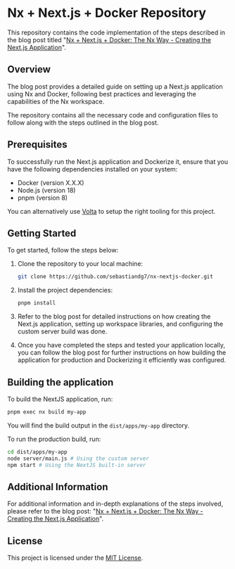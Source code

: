 # Nx + Next.js + Docker Repository

This repository contains the code implementation of the steps described in the blog post titled "[Nx + Next.js + Docker: The Nx Way - Creating the Next.js Application](https://dev.to/sebastiandg7/nx-nextjs-docker-the-nx-way-creating-the-nextjs-application-1efl)".

## Overview

The blog post provides a detailed guide on setting up a Next.js application using Nx and Docker, following best practices and leveraging the capabilities of the Nx workspace.

The repository contains all the necessary code and configuration files to follow along with the steps outlined in the blog post.

## Prerequisites

To successfully run the Next.js application and Dockerize it, ensure that you have the following dependencies installed on your system:

- Docker (version X.X.X)
- Node.js (version 18)
- pnpm (version 8)

You can alternatively use [Volta](https://volta.sh/) to setup the right tooling for this project.

## Getting Started

To get started, follow the steps below:

1. Clone the repository to your local machine:

   ```bash
   git clone https://github.com/sebastiandg7/nx-nextjs-docker.git
   ```

2. Install the project dependencies:

   ```bash
   pnpm install
   ```

3. Refer to the blog post for detailed instructions on how creating the Next.js application, setting up workspace libraries, and configuring the custom server build was done.

4. Once you have completed the steps and tested your application locally, you can follow the blog post for further instructions on how building the application for production and Dockerizing it efficiently was configured.

## Building the application

To build the NextJS application, run:

```bash
pnpm exec nx build my-app
```

You will find the build output in the `dist/apps/my-app` directory.

To run the production build, run:

```bash
cd dist/apps/my-app
node server/main.js # Using the custom server
npm start # Using the NextJS built-in server
```

## Additional Information

For additional information and in-depth explanations of the steps involved, please refer to the blog post: "[Nx + Next.js + Docker: The Nx Way - Creating the Next.js Application](https://dev.to/sebastiandg7/nx-nextjs-docker-the-nx-way-creating-the-nextjs-application-1efl)".

## License

This project is licensed under the [MIT License](LICENSE).
